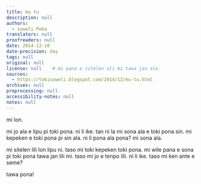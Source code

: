 ```yaml
---
title: mu tu
description: null
authors:
  - soweli Peka
translators: null
proofreaders: null
date: 2014-12-10
date-precision: day
tags: null
original: null
license: null    # mi pana e sitelen ali mi tawa jan ale.
sources:
  - https://tokisoweli.blogspot.com/2014/12/mu-tu.html
archives: null
preprocessing: null
accessibility-notes: null
notes: null
---
```


mi lon.

mi jo ala e lipu pi toki pona. ni li ike. tan ni la mi sona ala e toki pona sin. mi kepeken e toki pona pi sin ala. ni li pona ala pona? mi sona ala.

mi sitelen lili lon lipu ni. taso mi toki kepeken toki pona. mi wile pana e sona pi toki pona tawa jan lili mi. taso mi jo e tenpo lili. ni li ike. taso mi ken ante e seme?


tawa pona!

<!-- 

Comments from Kaliputra (2015-01-10):

sina tawa. tan ni la sina toki e 'mi tawa'. mi kin li toki e 'tawa pona'.

pu pi sama lipu sin pi toki pona li suli ala, sina kepeken toki pona pi sin ala la jan li sona e sina.

-->